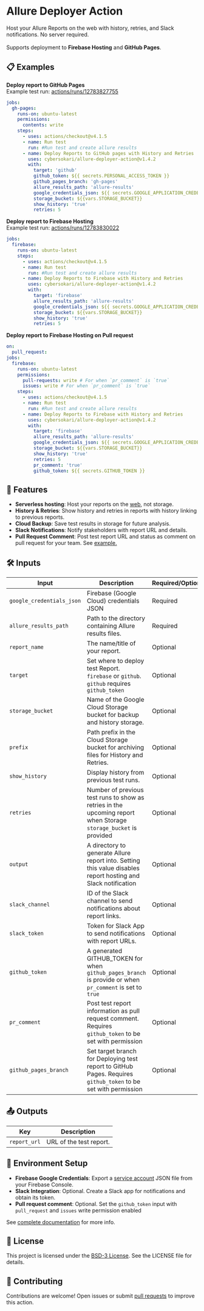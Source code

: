 # Allure Deployer Action
Host your Allure Reports on the web with history, retries, and Slack notifications.
No server required.
</br>
</br>
Supports deployment to **Firebase Hosting** and **GitHub Pages**.
</br>

## 📋 Examples

**Deploy report to GitHub Pages**
</br>Example test run:
[actions/runs/12783827755](https://github.com/cybersokari/allure-deployer-action/actions/runs/12783827755)
```yaml
jobs:
  gh-pages:
    runs-on: ubuntu-latest
    permissions:
      contents: write
    steps:
      - uses: actions/checkout@v4.1.5
      - name: Run test
        run: #Run test and create allure results
      - name: Deploy Reports to GitHub pages with History and Retries
        uses: cybersokari/allure-deployer-action@v1.4.2
        with:
          target: 'github'
          github_token: ${{ secrets.PERSONAL_ACCESS_TOKEN }}
          github_pages_branch: 'gh-pages'
          allure_results_path: 'allure-results'
          google_credentials_json: ${{ secrets.GOOGLE_APPLICATION_CREDENTIALS }} # Required for History and Retries
          storage_bucket: ${{vars.STORAGE_BUCKET}}
          show_history: 'true'
          retries: 5
```
**Deploy report to Firebase Hosting**
</br>Example test run:
[actions/runs/12783830022](https://github.com/cybersokari/allure-deployer-action/actions/runs/12783830022)
```yaml
jobs:
  firebase:
    runs-on: ubuntu-latest
    steps:
      - uses: actions/checkout@v4.1.5
      - name: Run test
        run: #Run test and create allure results
      - name: Deploy Reports to Firebase with History and Retries
        uses: cybersokari/allure-deployer-action@v1.4.2
        with:
          target: 'firebase'
          allure_results_path: 'allure-results'
          google_credentials_json: ${{ secrets.GOOGLE_APPLICATION_CREDENTIALS }}
          storage_bucket: ${{vars.STORAGE_BUCKET}}
          show_history: 'true'
          retries: 5
```

**Deploy report to Firebase Hosting on Pull request**
```yaml
on:
  pull_request:
jobs:
  firebase:
    runs-on: ubuntu-latest
    permissions: 
      pull-requests: write # For when `pr_comment` is `true`
      issues: write # For when `pr_comment` is `true`
    steps:
      - uses: actions/checkout@v4.1.5
      - name: Run test
        run: #Run test and create allure results
      - name: Deploy Reports to Firebase with History and Retries
        uses: cybersokari/allure-deployer-action@v1.4.2
        with:
          target: 'firebase'
          allure_results_path: 'allure-results'
          google_credentials_json: ${{ secrets.GOOGLE_APPLICATION_CREDENTIALS }}
          storage_bucket: ${{vars.STORAGE_BUCKET}}
          show_history: 'true'
          retries: 5
          pr_comment: 'true'
          github_token: ${{ secrets.GITHUB_TOKEN }}
```

## 🚀 Features
- **Serverless hosting**: Host your reports on the [web](https://firebase.google.com/docs/hosting), not storage.
- **History & Retries**: Show history and retries in reports with history linking to previous reports.
- **Cloud Backup**: Save test results in storage for future analysis.
- **Slack Notifications**: Notify stakeholders with report URL and details.
- **Pull Request Comment**: Post test report URL and status as comment on pull request for your team. See [example.](https://github.com/cybersokari/allure-report-deployer/pull/6#issuecomment-2564403881)


## 🛠️ Inputs
| Input                     | Description                                                                                                      | Required/Optional | Default          |
|---------------------------|------------------------------------------------------------------------------------------------------------------|-------------------|------------------|
| `google_credentials_json` | Firebase (Google Cloud) credentials JSON                                                                         | Required          | None             |
| `allure_results_path`     | Path to the directory containing Allure results files.                                                           | Required          | `allure-results` |
| `report_name`             | The name/title of your report.                                                                                   | Optional          | `Allure Report`  |
| `target`                  | Set where to deploy test Report. `firebase` or `github`. `github` requires `github_token`                        | Optional          | `firebase`       |
| `storage_bucket`          | Name of the Google Cloud Storage bucket for backup and history storage.                                          | Optional          | None             |
| `prefix`                  | Path prefix in the Cloud Storage bucket for archiving files for History and Retries.                             | Optional          | None             |
| `show_history`            | Display history from previous test runs.                                                                         | Optional          | `true`           |
| `retries`                 | Number of previous test runs to show as retries in the upcoming report when Storage `storage_bucket` is provided | Optional          | 0                |
| `output`                  | A directory to generate Allure report into. Setting this value disables report hosting and Slack notification    | Optional          | None             |
| `slack_channel`           | ID of the Slack channel to send notifications about report links.                                                | Optional          | None             |
| `slack_token`             | Token for Slack App to send notifications with report URLs.                                                      | Optional          | None             |
| `github_token`            | A generated GITHUB_TOKEN for when `github_pages_branch` is provide or when `pr_comment` is set to `true`         | Optional          | None             |
| `pr_comment`              | Post test report information as pull request comment. Requires `github_token` to be set with permission          | Optional          | `false`          |
| `github_pages_branch`     | Set target branch for Deploying test report to GitHub Pages. Requires `github_token` to be set with permission   | Optional          | None             |


## 📤 Outputs
| Key          | Description             |
|--------------|-------------------------|
| `report_url` | URL of the test report. |


## 🔧 Environment Setup

- **Firebase Google Credentials**: Export a [service account](https://firebase.google.com/docs/admin/setup#initialize_the_sdk_in_non-google_environments) JSON file from your Firebase Console.
- **Slack Integration**: Optional. Create a Slack app for notifications and obtain its token.
- **Pull request comment**: Optional. Set the `github_token` input with `pull_request` and `issues` write permission enabled 

See [complete documentation](https://github.com/cybersokari/allure-report-deployer) for more info.

## 📜 License
This project is licensed under the [BSD-3 License](LICENSE). See the LICENSE file for details.

## 🤝 Contributing
Contributions are welcome! Open issues or submit [pull requests](https://github.com/cybersokari/allure-report-deployer) to improve this action.
